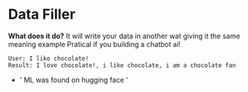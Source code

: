 # Data Filler

**What does it do?**
It will write your data in another wat giving it the same meaning example
Pratical if you building a chatbot ai!
```
User: I like chocolate!
Result: I love chocolate!, i like chocolate, i am a chocolate fan
```

- ' ML was found on hugging face '

